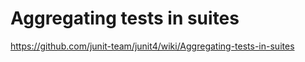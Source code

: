 # Aggregating tests in suites

https://github.com/junit-team/junit4/wiki/Aggregating-tests-in-suites
